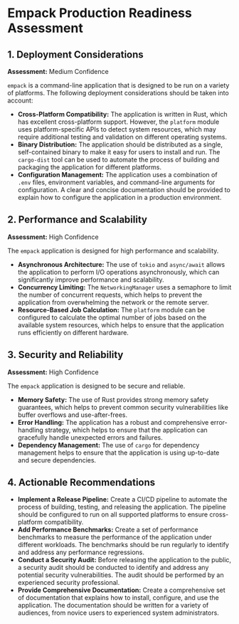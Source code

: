 # Empack Production Readiness Assessment

## 1. Deployment Considerations

**Assessment:** Medium Confidence

`empack` is a command-line application that is designed to be run on a variety of platforms. The following deployment considerations should be taken into account:

- **Cross-Platform Compatibility:** The application is written in Rust, which has excellent cross-platform support. However, the `platform` module uses platform-specific APIs to detect system resources, which may require additional testing and validation on different operating systems.
- **Binary Distribution:** The application should be distributed as a single, self-contained binary to make it easy for users to install and run. The `cargo-dist` tool can be used to automate the process of building and packaging the application for different platforms.
- **Configuration Management:** The application uses a combination of `.env` files, environment variables, and command-line arguments for configuration. A clear and concise documentation should be provided to explain how to configure the application in a production environment.

## 2. Performance and Scalability

**Assessment:** High Confidence

The `empack` application is designed for high performance and scalability.

- **Asynchronous Architecture:** The use of `tokio` and `async/await` allows the application to perform I/O operations asynchronously, which can significantly improve performance and scalability.
- **Concurrency Limiting:** The `NetworkingManager` uses a semaphore to limit the number of concurrent requests, which helps to prevent the application from overwhelming the network or the remote server.
- **Resource-Based Job Calculation:** The `platform` module can be configured to calculate the optimal number of jobs based on the available system resources, which helps to ensure that the application runs efficiently on different hardware.

## 3. Security and Reliability

**Assessment:** High Confidence

The `empack` application is designed to be secure and reliable.

- **Memory Safety:** The use of Rust provides strong memory safety guarantees, which helps to prevent common security vulnerabilities like buffer overflows and use-after-frees.
- **Error Handling:** The application has a robust and comprehensive error-handling strategy, which helps to ensure that the application can gracefully handle unexpected errors and failures.
- **Dependency Management:** The use of `cargo` for dependency management helps to ensure that the application is using up-to-date and secure dependencies.

## 4. Actionable Recommendations

- **Implement a Release Pipeline:** Create a CI/CD pipeline to automate the process of building, testing, and releasing the application. The pipeline should be configured to run on all supported platforms to ensure cross-platform compatibility.
- **Add Performance Benchmarks:** Create a set of performance benchmarks to measure the performance of the application under different workloads. The benchmarks should be run regularly to identify and address any performance regressions.
- **Conduct a Security Audit:** Before releasing the application to the public, a security audit should be conducted to identify and address any potential security vulnerabilities. The audit should be performed by an experienced security professional.
- **Provide Comprehensive Documentation:** Create a comprehensive set of documentation that explains how to install, configure, and use the application. The documentation should be written for a variety of audiences, from novice users to experienced system administrators.
